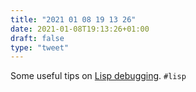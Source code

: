 ```yaml
---
title: "2021 01 08 19 13 26"
date: 2021-01-08T19:13:26+01:00
draft: false
type: "tweet"
---
```

Some useful tips on [Lisp debugging](https://malisper.me/category/debugging-common-lisp/). `#lisp`
